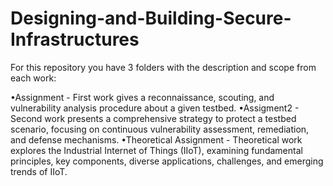 # Designing-and-Building-Secure-Infrastructures

For this repository you have 3 folders with the description and scope from each work:

•Assignment - First work gives a reconnaissance, scouting, and vulnerability analysis procedure about a given testbed.
•Assigment2 - Second work presents a comprehensive strategy to protect a testbed scenario, focusing on continuous vulnerability assessment, remediation, and defense mechanisms.
•Theoretical Assignment - Theoretical work explores the Industrial Internet of Things (IIoT), examining fundamental principles, key components, diverse applications, challenges, and emerging trends of IIoT.
